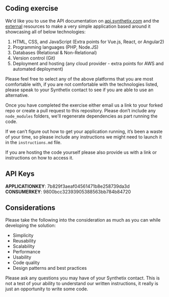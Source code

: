 ## Coding exercise

We'd like you to use the API documentation on [api.synthetix.com](https://api.synthetix.com/) and the [external](https://documenter.getpostman.com/view/398068/S17uunUa#6290f043-6982-4f8e-988b-9e9f64c073f3 "external") resources to make a very simple application based around it showcasing all of below technologies:

1.  HTML, CSS, and JavaScript (Extra points for Vue.js, React, or Angular2)
2.  Programming languages (PHP, Node.JS)
3.  Databases (Relational & Non-Relational)
4.  Version control (Git)
5.  Deployment and hosting (any cloud provider - extra points for AWS and automated deployment)

Please feel free to select any of the above platforms that you are most comfortable with, if you are not comfortable with the technologies listed, please speak to your Synthetix contact to see if you are able to use an alternative.

Once you have completed the exercise either email us a link to your forked repo or create a pull request to this repository. Please don’t include any  `node_modules`  folders, we'll regenerate dependencies as part running the code.

If we can’t figure out how to get your application running, it’s been a waste of your time, so please include any instructions we might need to launch it in the `instructions.md` file.

If you are hosting the code yourself please also provide us with a link or instructions on how to access it.

## API Keys

**APPLICATIONKEY**: 7b829f3aeaf04561471b8e258739da3d
**CONSUMERKEY**: 9800bcc32393905388563bb784b84720

## Considerations
Please take the following into the consideration as much as you can while developing the solution:

- Simplicity
- Reusability
- Scalability
- Performance
- Usability
- Code quality
- Design patterns and best practices

Please ask any questions you may have of your Synthetix contact. This is not a test of your ability to understand our written instructions, it really is just an opportunity to write some code.
